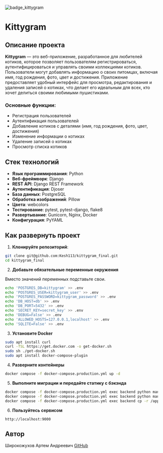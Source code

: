 ![badge_kittygram](https://github.com/kesh113/kittygram_final/actions/workflows/main.yml/badge.svg)

# Kittygram

## Описание проекта

**Kittygram** — это веб-приложение, разработанное для любителей котиков, которое позволяет пользователям регистрироваться, аутентифицироваться и управлять своими коллекциями котиков. Пользователи могут добавлять информацию о своих питомцах, включая имя, год рождения, фото, цвет и достижения. Приложение предоставляет удобный интерфейс для просмотра, редактирования и удаления записей о котиках, что делает его идеальным для всех, кто хочет делиться своими любимыми пушистиками.

### Основные функции:
- Регистрация пользователей
- Аутентификация пользователей
- Добавление котиков с деталями (имя, год рождения, фото, цвет, достижения)
- Изменение информации о котиках
- Удаление записей о котиках
- Просмотр списка котиков

## Стек технологий

- **Язык программирования**: Python
- **Веб-фреймворк**: Django
- **REST API**: Django REST Framework
- **Аутентификация**: Djoser
- **База данных**: PostgreSQL
- **Обработка изображений**: Pillow
- **Цвета**: webcolors
- **Тестирование**: pytest, pytest-django, flake8
- **Развертывание**: Gunicorn, Nginx, Docker
- **Конфигурация**: PyYAML

## Как развернуть проект

1. **Клонируйте репозиторий**:

```bash
git clone git@github.com:Kesh113/kittygram_final.git
cd kittygram_final
```

2. **Добавьте обязательные переменные окружения**

Вместо значений переменных подставьте свои.

```bash
echo 'POSTGRES_DB=kittygram' >> .env
echo 'POSTGRES_USER=kittygram_user' >> .env
echo 'POSTGRES_PASSWORD=kittygram_password' >> .env
echo 'DB_HOST=db' >> .env
echo 'DB_PORT=5432' >> .env
echo 'SECRET_KEY=secret_key' >> .env
echo 'DEBUG=False' >> .env
echo 'ALLOWED_HOSTS=127.0.0.1,localhost' >> .env
echo 'SQLITE=False' >> .env
```

3. **Установите Docker**

```bash
sudo apt install curl
curl -fSL https://get.docker.com -o get-docker.sh
sudo sh ./get-docker.sh
sudo apt install docker-compose-plugin 
```

4. **Разверните контейнеры**

```bash
docker compose -f docker-compose.production.yml up -d
```

5. **Выполните миграции и передайте статику с бэкэнда**

```bash
docker compose -f docker-compose.production.yml exec backend python manage.py migrate
docker compose -f docker-compose.production.yml exec backend python manage.py collectstatic
docker compose -f docker-compose.production.yml exec backend cp -r /app/collected_static/. /backend_static/static/
```

6. **Пользуйтесь сервисом**

```url
http://localhost:9000
```


## Автор

Широкожухов Артем Андреевич
[GitHub](https://github.com/Kesh113)